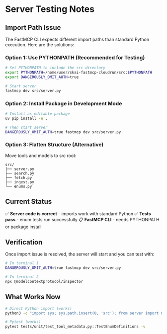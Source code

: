 # Server Testing Notes

## Import Path Issue

The FastMCP CLI expects different import paths than standard Python execution. Here are the solutions:

### Option 1: Use PYTHONPATH (Recommended for Testing)

```bash
# Set PYTHONPATH to include the src directory
export PYTHONPATH=/home/user/skai-fastmcp-cloudrun/src:$PYTHONPATH
export DANGEROUSLY_OMIT_AUTH=true

# Start server
fastmcp dev src/server.py
```

### Option 2: Install Package in Development Mode

```bash
# Install as editable package
uv pip install -e .

# Then start server
DANGEROUSLY_OMIT_AUTH=true fastmcp dev src/server.py
```

### Option 3: Flatten Structure (Alternative)

Move tools and models to src root:
```
src/
├── server.py
├── search.py
├── fetch.py
├── ingest.py
└── enums.py
```

## Current Status

✅ **Server code is correct** - imports work with standard Python
✅ **Tests pass** - enum tests run successfully
📋 **FastMCP CLI** - needs PYTHONPATH or package install

## Verification

Once import issue is resolved, the server will start and you can test with:

```bash
# In terminal 1
DANGEROUSLY_OMIT_AUTH=true fastmcp dev src/server.py

# In terminal 2
npx @modelcontextprotocol/inspector
```

## What Works Now

```bash
# Direct Python import (works)
python3 -c "import sys; sys.path.insert(0, 'src'); from server import mcp"

# Pytest (works)
pytest tests/unit/test_tool_metadata.py::TestEnumDefinitions -v
```
